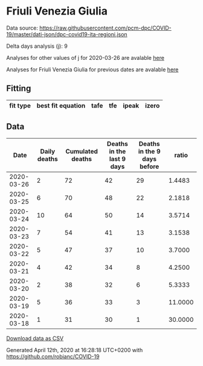 # Friuli Venezia Giulia

Data source: https://raw.githubusercontent.com/pcm-dpc/COVID-19/master/dati-json/dpc-covid19-ita-regioni.json

Delta days analysis (j): 9

Analyses for other values of j for 2020-03-26 are avalable [here](../README.md)

Analyses for Friuli Venezia Giulia for previous dates are avalable [here](../../README.md)

## Fitting 
|fit type|best fit equation|tafe|tfe|ipeak|izero|
|-------|-----|--------|------|---|---|

## Data
|Date|Daily deaths|Cumulated deaths|Deaths in the last 9 days|Deaths in the 9 days before|ratio|
|----|----------|-----------|-------|--------------------|-----|
|2020-03-26|2|72|42|29|1.4483|
|2020-03-25|6|70|48|22|2.1818|
|2020-03-24|10|64|50|14|3.5714|
|2020-03-23|7|54|41|13|3.1538|
|2020-03-22|5|47|37|10|3.7000|
|2020-03-21|4|42|34|8|4.2500|
|2020-03-20|2|38|32|6|5.3333|
|2020-03-19|5|36|33|3|11.0000|
|2020-03-18|1|31|30|1|30.0000|

[Download data as CSV](COVID-19_friuli_venezia_giulia_j9_2020-03-26.csv)

Generated April 12th, 2020 at 16:28:18 UTC+0200 with https://github.com/robianc/COVID-19
